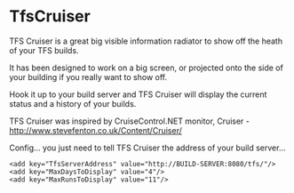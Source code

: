 TfsCruiser
==========

TFS Cruiser is a great big visible information radiator to show off the heath of your TFS builds.

It has been designed to work on a big screen, or projected onto the side of your building if you really want to show off.

Hook it up to your build server and TFS Cruiser will display the current status and a history of your builds.

TFS Cruiser was inspired by CruiseControl.NET monitor, Cruiser - http://www.stevefenton.co.uk/Content/Cruiser/

Config... you just need to tell TFS Cruiser the address of your build server...

    <add key="TfsServerAddress" value="http://BUILD-SERVER:8080/tfs/"/>
    <add key="MaxDaysToDisplay" value="4"/>
    <add key="MaxRunsToDisplay" value="11"/>

